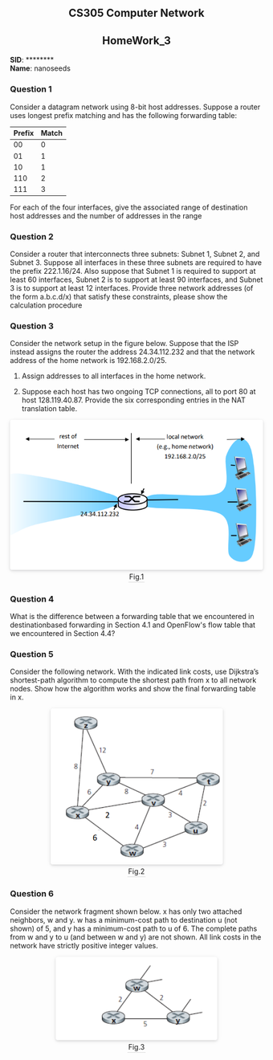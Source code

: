 <!--
 * @Github: https://github.com/Certseeds/CS305_2019F_Remake
 * @Organization: SUSTech
 * @Author: nanoseeds
 * @Date: 2020-06-27 12:08:26
 * @LastEditors: nanoseeds
 * @LastEditTime: 2020-08-08 22:40:02
 * @License: CC-BY-NC-SA_V4_0 or any later version 
 -->
## <div>CS305 Computer Network</div>
## <div>HomeWork_3</div>
**SID**:  \*\*\*\*\*\*\*\*   
**Name**:  nanoseeds  


### Question 1

Consider a datagram network using 8-bit host addresses. Suppose a router uses longest prefix matching and has the following forwarding table:

| Prefix | Match |
| :----- | :---- |
| 00     | 0     |
| 01     | 1     |
| 10     | 1     |
| 110    | 2     |
| 111    | 3     |

For each of the four interfaces, give the associated range of destination host addresses and the number of addresses in the range

### Question 2

Consider a router that interconnects three subnets: Subnet 1, Subnet 2, and Subnet 3. Suppose all interfaces in these three subnets are required to have the prefix 222.1.16/24. Also suppose that Subnet 1 is required to support at least 60 interfaces, Subnet 2 is to support at least 90 interfaces, and Subnet 3 is to support at least 12 interfaces. Provide three network addresses (of the form a.b.c.d/x) that satisfy these constraints, please show the calculation procedure

### Question 3

Consider the network setup in the figure below. Suppose that the ISP instead assigns the router the address 24.34.112.232 and that the network address of the home network is 192.168.2.0/25.

1. Assign addresses to all interfaces in the home network.

2. Suppose each host has two ongoing TCP connections, all to port 80 at host 128.119.40.87. Provide the six corresponding entries in the NAT translation table.

<div>
  <img src="./pictures/HW_3_00_01.png"><br />
  <div>Fig.1</div>
</div>

### Question 4

What is the difference between a forwarding table that we encountered in destinationbased forwarding in Section 4.1 and OpenFlow's flow table that we encountered in Section 4.4?

### Question 5

Consider the following network. With the indicated link costs, use Dijkstra’s shortest-path algorithm to compute the shortest path from x to all network nodes. Show how the algorithm works and show the final forwarding table in x.

<div>
  <img src="./pictures/HW_3_00_02.png"><br />
  <div>Fig.2</div>
</div>

### Question 6
Consider the network fragment shown below. x has only two attached neighbors, w and y. w has a minimum-cost path to destination u (not shown) of 5, and y has a minimum-cost path to u of 6. The complete paths from w and y to u (and between w and y) are not shown. All link costs
in the network have strictly positive integer values.

<div>
  <img src="./pictures/HW_3_00_03.png"><br />
  <div>Fig.3</div>
</div>

<style type="text/css">
div{
  text-align: center;
}
div>div {
  text-align: center;
  border-bottom: 1px solid #d9d9d9;
  display: inline-block;
  padding: 2px;
}
div>img{
  border-radius: 0.3125em;
  box-shadow: 0 2px 4px 0 rgba(34,36,38,.12),0 2px 10px 0 rgba(34,36,38,.08);
}
</style>